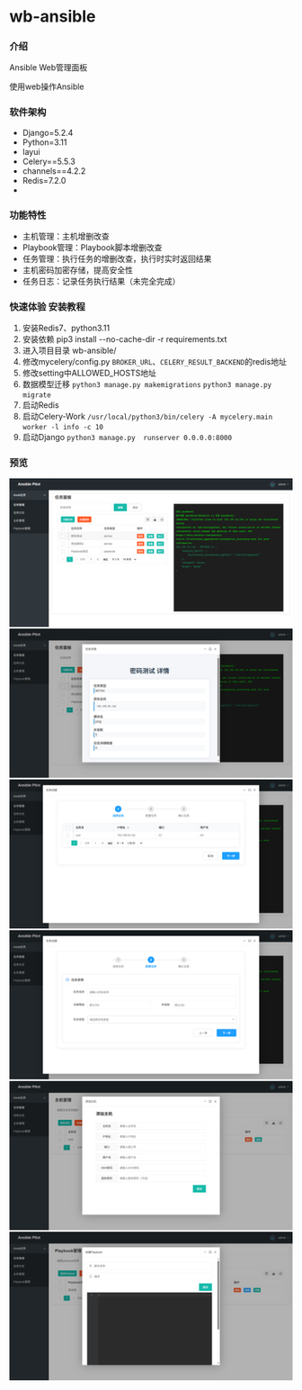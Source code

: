 # wb-ansible

### 介绍
Ansible Web管理面板

使用web操作Ansible

### 软件架构
- Django=5.2.4 
- Python=3.11
- layui 
- Celery==5.5.3
- channels==4.2.2
- Redis=7.2.0
- 
### 功能特性
- 主机管理：主机增删改查
- Playbook管理：Playbook脚本增删改查
- 任务管理：执行任务的增删改查，执行时实时返回结果
- 主机密码加密存储，提高安全性
- 任务日志：记录任务执行结果（未完全完成）

### 快速体验 安装教程

1. 安装Redis7、python3.11 
2. 安装依赖 pip3 install --no-cache-dir -r requirements.txt 
3. 进入项目目录 wb-ansible/ 
4. 修改mycelery/config.py 
       `BROKER_URL`、`CELERY_RESULT_BACKEND`的redis地址 
5. 修改setting中ALLOWED_HOSTS地址
6. 数据模型迁移
    `python3 manage.py makemigrations`
    `python3 manage.py migrate`
7. 启动Redis
8. 启动Celery-Work
     `/usr/local/python3/bin/celery -A mycelery.main worker -l info -c 10`
9. 启动Django
    `python3 manage.py  runserver 0.0.0.0:8000`


### 预览
![输入图片说明](gitimages/Previewimage.png)
![输入图片说明](gitimages/Previewimage2.png)
![输入图片说明](gitimages/Previewimage3.png)
![输入图片说明](gitimages/Previewimage4.png)
![输入图片说明](gitimages/Previewimage5.png)
![输入图片说明](gitimages/Previewimage6.png)




